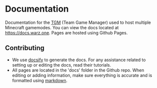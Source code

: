 # Documentation

Documentation for the [TGM](https://github.com/WarzoneMC/Warzone) (Team Game Manager) used to host multiple Minecraft gamemodes. You can view the docs located at https://docs.warz.one. Pages are hosted using Github Pages.

## Contributing

- We use [docsify](https://docsify.js.org/#/) to generate the docs. For any assistance related to setting up or editing the docs, read their tutorials.
- All pages are located in the 'docs' folder in the Github repo. When editing or adding information, make sure everything is accurate and is formatted using [markdown](https://guides.github.com/features/mastering-markdown/).
